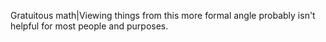 Gratuitous math|Viewing things from this more formal angle probably isn't helpful for most people and purposes.
